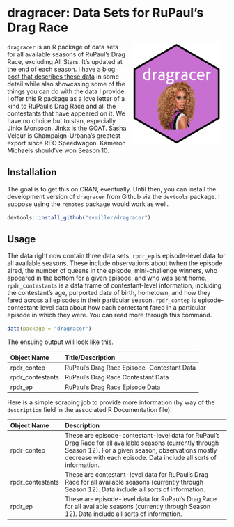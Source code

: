 
# dragracer: Data Sets for RuPaul’s Drag Race

<img src="man/figures/dragracer-sticker.png" alt="The dragracer hexlogo" align="right" width="200" style="padding: 0 15px; float: right;"/>

`dragracer` is an R package of data sets for all available seasons of
RuPaul’s Drag Race, excluding All Stars. It’s updated at the end of each
season. I have [a blog post that describes these
data](http://svmiller.com/blog/2019/02/dragracer-rupauls-drag-race-analysis/)
in some detail while also showcasing some of the things you can do with
the data I provide. I offer this R package as a love letter of a kind to
RuPaul’s Drag Race and all the contestants that have appeared on it. We
have no choice but to stan, especially Jinkx Monsoon. Jinkx is the GOAT.
Sasha Velour is Champaign-Urbana’s greatest export since REO Speedwagon.
Kameron Michaels should’ve won Season 10.

## Installation

The goal is to get this on CRAN, eventually. Until then, you can install
the development version of `dragracer` from Github via the `devtools`
package. I suppose using the `remotes` package would work as well.

``` r
devtools::install_github("svmiller/dragracer")
```

## Usage

The data right now contain three data sets. `rpdr_ep` is episode-level
data for all available seasons. These include observations about twhen
the episode aired, the number of queens in the episode, mini-challenge
winners, who appeared in the bottom for a given episode, and who was
sent home. `rpdr_contestants` is a data frame of contestant-level
information, including the contestant’s age, purported date of birth,
hometown, and how they fared across all episodes in their particular
season. `rpdr_contep` is episode-contestant-level data about how each
contestant fared in a particular episode in which they were. You can
read more through this command.

``` r
data(package = "dragracer")
```

The ensuing output will look like this.

| **Object Name**   | **Title/Description**                      |
| :---------------- | :----------------------------------------- |
| rpdr\_contep      | RuPaul’s Drag Race Episode-Contestant Data |
| rpdr\_contestants | RuPaul’s Drag Race Contestant Data         |
| rpdr\_ep          | RuPaul’s Drag Race Episode Data            |

Here is a simple scraping job to provide more information (by way of the
`description` field in the associated R Documentation file).

| **Object Name**   | **Description**                                                                                                                                                                                                                    |
| :---------------- | :--------------------------------------------------------------------------------------------------------------------------------------------------------------------------------------------------------------------------------- |
| rpdr\_contep      | These are episode-contestant-level data for RuPaul’s Drag Race for all available seasons (currently through Season 12). For a given season, observations mostly decrease with each episode. Data include all sorts of information. |
| rpdr\_contestants | These are contestant-level data for RuPaul’s Drag Race for all available seasons (currently through Season 12). Data include all sorts of information.                                                                             |
| rpdr\_ep          | These are episode-level data for RuPaul’s Drag Race for all available seasons (currently through Season 12). Data include all sorts of information.                                                                                |
